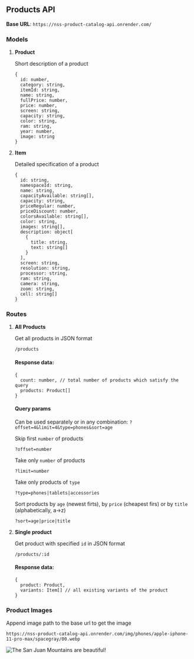 ## Products API

**Base URL**: `https://nss-product-catalog-api.onrender.com/`


### Models

1. **Product**

    Short description of a product

    ```
    {
      id: number,
      category: string,
      itemId: string,
      name: string,
      fullPrice: number,
      price: number,
      screen: string,
      capacity: string,
      color: string,
      ram: string,
      year: number,
      image: string
    }
    ```

2. **Item**

    Detailed specification of a product

    ```
    {
      id: string,
      namespaceId: string,
      name: string,
      capacityAvailable: string[],
      capacity: string,
      priceRegular: number,
      priceDiscount: number,
      colorsAvailable: string[],
      color: string,
      images: string[],
      description: object[
        {
          title: string,
          text: string[]
        }
      ],
      screen: string,
      resolution: string,
      processor: string,
      ram: string,
      camera: string,
      zoom: string,
      cell: string[]
    }
    ```


### Routes

1. **All Products**

    Get all products in JSON format
    ```
    /products
    ```

    #### Response data:
    ```
    {
      count: number, // total number of products which satisfy the query
      products: Product[]
    }
    ```

    #### Query params
    Can be used separately or in any combination: `?offset=4&limit=4&type=phones&sort=age`

    Skip first `number` of products
    ```
    ?offset=number
    ```

    Take only `number` of products
    ```
    ?limit=number
    ```

    Take only products of `type`
    ```
    ?type=phones|tablets|accessories
    ```

    Sort products by `age` (newest firts), by `price` (cheapest firs) or by `title` (alphabetically, a->z)
    ```
    ?sort=age|price|title
    ```


2. **Single product**

    Get product with specified `id` in JSON format
    ```
    /products/:id
    ```

    #### Response data:
    ```
    {
      product: Product,
      variants: Item[] // all existing variants of the product
    }
    ```


### Product Images

Append image path to the base url to get the image

```
https://nss-product-catalog-api.onrender.com/img/phones/apple-iphone-11-pro-max/spacegray/00.webp
```

![The San Juan Mountains are beautiful!](https://nss-product-catalog-api.onrender.com/img/phones/apple-iphone-11-pro-max/spacegray/00.webp)
